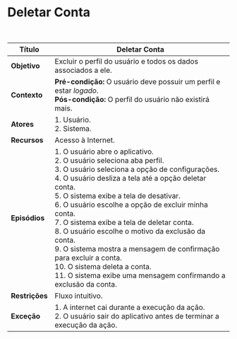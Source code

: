 # Deletar Conta

<br />

|Título|Deletar Conta|
|------|-------------|
|**Objetivo**|Excluir o perfil do usuário e todos os dados associados a ele.|
|**Contexto**|**Pré-condição:** O usuário deve possuir um perfil e estar _logado_.<br />**Pós-condição:** O perfil do usuário não existirá mais.|
|**Atores**|1. Usuário.<br />2. Sistema.|
|**Recursos**|Acesso à Internet.|
|**Episódios**|1. O usuário abre o aplicativo.<br />2. O usuário seleciona aba perfil.<br />3. O usuário seleciona a opção de configurações.<br />4. O usuário desliza a tela até a opção deletar conta.<br />5. O sistema exibe a tela de desativar.<br />6. O usuário escolhe a opção de excluir minha conta.<br />7. O sistema exibe a tela de deletar conta.<br />8. O usuário escolhe o motivo da exclusão da conta.<br />9. O sistema mostra a mensagem de confirmação para excluir a conta.<br />10. O sistema deleta a conta.<br />11. O sistema exibe uma mensagem confirmando a exclusão da conta.|
|**Restrições**|Fluxo intuitivo.|
|**Exceção**|1. A internet cai durante a execução da ação.<br />2. O usuário sair do aplicativo antes de terminar a execução da ação.|
